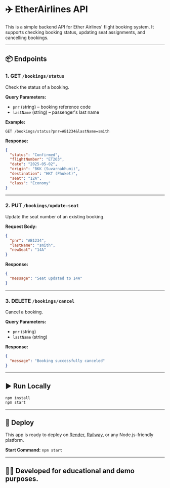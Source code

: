 # ✈️ EtherAirlines API

This is a simple backend API for Ether Airlines' flight booking system. It supports checking booking status, updating seat assignments, and cancelling bookings.

---

## 📦 Endpoints

### 1. GET `/bookings/status`

Check the status of a booking.

**Query Parameters:**
- `pnr` (string) – booking reference code
- `lastName` (string) – passenger's last name

**Example:**
```
GET /bookings/status?pnr=AB1234&lastName=smith
```

**Response:**
```json
{
  "status": "Confirmed",
  "flightNumber": "ET203",
  "date": "2025-05-02",
  "origin": "BKK (Suvarnabhumi)",
  "destination": "HKT (Phuket)",
  "seat": "12A",
  "class": "Economy"
}
```

---

### 2. PUT `/bookings/update-seat`

Update the seat number of an existing booking.

**Request Body:**
```json
{
  "pnr": "AB1234",
  "lastName": "smith",
  "newSeat": "14A"
}
```

**Response:**
```json
{
  "message": "Seat updated to 14A"
}
```

---

### 3. DELETE `/bookings/cancel`

Cancel a booking.

**Query Parameters:**
- `pnr` (string)
- `lastName` (string)

**Response:**
```json
{
  "message": "Booking successfully canceled"
}
```

---

## ▶️ Run Locally

```
npm install
npm start
```

---

## 📌 Deploy

This app is ready to deploy on [Render](https://render.com), [Railway](https://railway.app), or any Node.js-friendly platform.

**Start Command:** `npm start`

---

## 👨‍💻 Developed for educational and demo purposes.